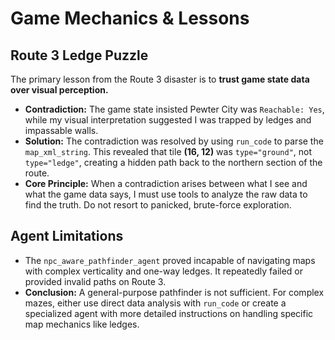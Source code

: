 # Game Mechanics & Lessons

## Route 3 Ledge Puzzle
The primary lesson from the Route 3 disaster is to **trust game state data over visual perception.**

- **Contradiction:** The game state insisted Pewter City was `Reachable: Yes`, while my visual interpretation suggested I was trapped by ledges and impassable walls.
- **Solution:** The contradiction was resolved by using `run_code` to parse the `map_xml_string`. This revealed that tile **(16, 12)** was `type="ground"`, not `type="ledge"`, creating a hidden path back to the northern section of the route.
- **Core Principle:** When a contradiction arises between what I see and what the game data says, I must use tools to analyze the raw data to find the truth. Do not resort to panicked, brute-force exploration.

## Agent Limitations
- The `npc_aware_pathfinder_agent` proved incapable of navigating maps with complex verticality and one-way ledges. It repeatedly failed or provided invalid paths on Route 3.
- **Conclusion:** A general-purpose pathfinder is not sufficient. For complex mazes, either use direct data analysis with `run_code` or create a specialized agent with more detailed instructions on handling specific map mechanics like ledges.